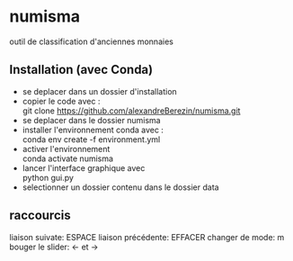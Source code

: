 # numisma

outil de classification d'anciennes monnaies

## Installation (avec Conda)
- se deplacer dans un dossier d'installation 
- copier le code avec :   
git clone https://github.com/alexandreBerezin/numisma.git
- se deplacer dans le dossier numisma
- installer l'environnement conda avec :   
conda env create -f environment.yml
- activer l'environnement   
conda activate numisma 
- lancer l'interface graphique avec   
python gui.py
- selectionner un dossier contenu dans le dossier data


## raccourcis

liaison suivate:    ESPACE
liaison précédente: EFFACER
changer de mode:    m
bouger le slider:   <- et ->







